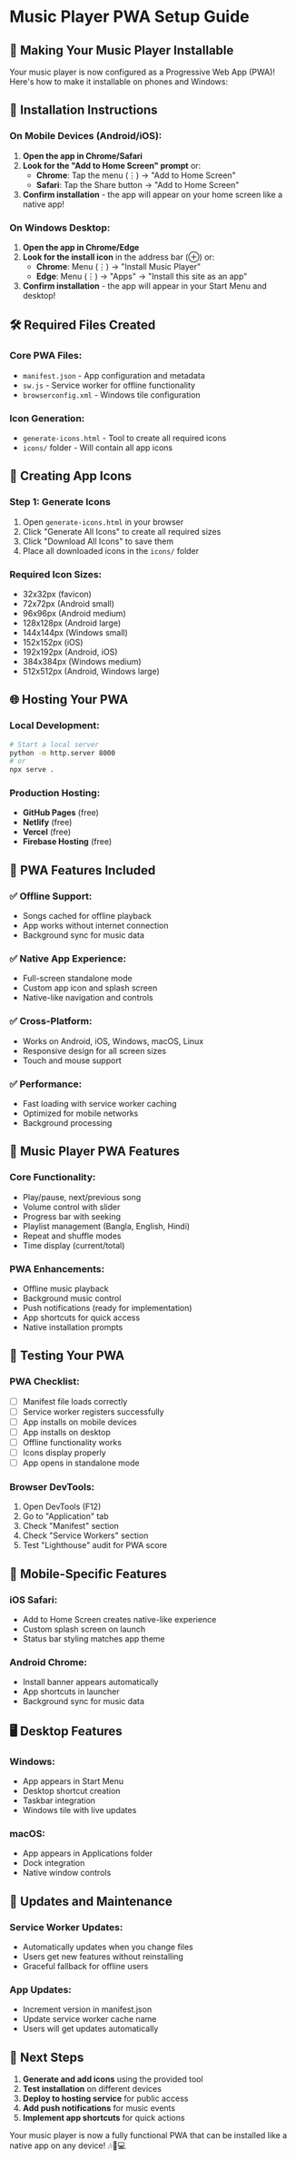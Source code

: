 # Music Player PWA Setup Guide

## 🚀 Making Your Music Player Installable

Your music player is now configured as a Progressive Web App (PWA)! Here's how to make it installable on phones and Windows:

## 📱 Installation Instructions

### **On Mobile Devices (Android/iOS):**

1. **Open the app in Chrome/Safari**
2. **Look for the "Add to Home Screen" prompt** or:
   - **Chrome**: Tap the menu (⋮) → "Add to Home Screen"
   - **Safari**: Tap the Share button → "Add to Home Screen"
3. **Confirm installation** - the app will appear on your home screen like a native app!

### **On Windows Desktop:**

1. **Open the app in Chrome/Edge**
2. **Look for the install icon** in the address bar (⊕) or:
   - **Chrome**: Menu (⋮) → "Install Music Player"
   - **Edge**: Menu (⋮) → "Apps" → "Install this site as an app"
3. **Confirm installation** - the app will appear in your Start Menu and desktop!

## 🛠️ Required Files Created

### **Core PWA Files:**

- `manifest.json` - App configuration and metadata
- `sw.js` - Service worker for offline functionality
- `browserconfig.xml` - Windows tile configuration

### **Icon Generation:**

- `generate-icons.html` - Tool to create all required icons
- `icons/` folder - Will contain all app icons

## 🎨 Creating App Icons

### **Step 1: Generate Icons**

1. Open `generate-icons.html` in your browser
2. Click "Generate All Icons" to create all required sizes
3. Click "Download All Icons" to save them
4. Place all downloaded icons in the `icons/` folder

### **Required Icon Sizes:**

- 32x32px (favicon)
- 72x72px (Android small)
- 96x96px (Android medium)
- 128x128px (Android large)
- 144x144px (Windows small)
- 152x152px (iOS)
- 192x192px (Android, iOS)
- 384x384px (Windows medium)
- 512x512px (Android, Windows large)

## 🌐 Hosting Your PWA

### **Local Development:**

```bash
# Start a local server
python -m http.server 8000
# or
npx serve .
```

### **Production Hosting:**

- **GitHub Pages** (free)
- **Netlify** (free)
- **Vercel** (free)
- **Firebase Hosting** (free)

## 🔧 PWA Features Included

### **✅ Offline Support:**

- Songs cached for offline playback
- App works without internet connection
- Background sync for music data

### **✅ Native App Experience:**

- Full-screen standalone mode
- Custom app icon and splash screen
- Native-like navigation and controls

### **✅ Cross-Platform:**

- Works on Android, iOS, Windows, macOS, Linux
- Responsive design for all screen sizes
- Touch and mouse support

### **✅ Performance:**

- Fast loading with service worker caching
- Optimized for mobile networks
- Background processing

## 🎵 Music Player PWA Features

### **Core Functionality:**

- Play/pause, next/previous song
- Volume control with slider
- Progress bar with seeking
- Playlist management (Bangla, English, Hindi)
- Repeat and shuffle modes
- Time display (current/total)

### **PWA Enhancements:**

- Offline music playback
- Background music control
- Push notifications (ready for implementation)
- App shortcuts for quick access
- Native installation prompts

## 🚀 Testing Your PWA

### **PWA Checklist:**

- [ ] Manifest file loads correctly
- [ ] Service worker registers successfully
- [ ] App installs on mobile devices
- [ ] App installs on desktop
- [ ] Offline functionality works
- [ ] Icons display properly
- [ ] App opens in standalone mode

### **Browser DevTools:**

1. Open DevTools (F12)
2. Go to "Application" tab
3. Check "Manifest" section
4. Check "Service Workers" section
5. Test "Lighthouse" audit for PWA score

## 📱 Mobile-Specific Features

### **iOS Safari:**

- Add to Home Screen creates native-like experience
- Custom splash screen on launch
- Status bar styling matches app theme

### **Android Chrome:**

- Install banner appears automatically
- App shortcuts in launcher
- Background sync for music data

## 🖥️ Desktop Features

### **Windows:**

- App appears in Start Menu
- Desktop shortcut creation
- Taskbar integration
- Windows tile with live updates

### **macOS:**

- App appears in Applications folder
- Dock integration
- Native window controls

## 🔄 Updates and Maintenance

### **Service Worker Updates:**

- Automatically updates when you change files
- Users get new features without reinstalling
- Graceful fallback for offline users

### **App Updates:**

- Increment version in manifest.json
- Update service worker cache name
- Users will get updates automatically

## 🎯 Next Steps

1. **Generate and add icons** using the provided tool
2. **Test installation** on different devices
3. **Deploy to hosting service** for public access
4. **Add push notifications** for music events
5. **Implement app shortcuts** for quick actions

Your music player is now a fully functional PWA that can be installed like a native app on any device! 🎶📱💻
